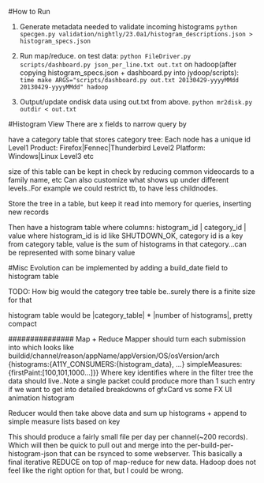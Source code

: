 #How to Run

1. Generate metadata needed to validate incoming histograms `python specgen.py validation/nightly/23.0a1/histogram_descriptions.json > histogram_specs.json`

2. Run map/reduce.
on test data: `python FileDriver.py scripts/dashboard.py json_per_line.txt out.txt`
on hadoop(after copying histogram_specs.json + dashboard.py into jydoop/scripts): ` time make ARGS="scripts/dashboard.py out.txt 20130429-yyyyMMdd 20130429-yyyyMMdd" hadoop`

3. Output/update ondisk data using out.txt from above.
`python mr2disk.py outdir < out.txt`


#Histogram View
There are x fields to narrow query by

have a category table that stores category tree:
Each node has a unique id
Level1 Product: Firefox|Fennec|Thunderbird
Level2 Platform: Windows|Linux
Level3 etc


size of this table can be kept in check by reducing common videocards to a family name, etc
Can also customize what shows up under different levels..For example we could restrict tb, to have less childnodes.

Store the tree in a table, but keep it read  into memory for queries, inserting new records

Then have a histogram table where
columns: histogram_id | category_id | value
where histogram_id is id like SHUTDOWN_OK, category id is a key from category table, value is the sum of histograms in that category...can be represented with some binary value


#Misc
Evolution can be implemented by adding a build_date field to histogram table

TODO:
How big would the category tree table be..surely there is a finite size for that

histogram table would be |category_table| * |number of histograms|, pretty compact

############### Map + Reduce
Mapper should turn each submission into 
<key> <data> which looks like 
buildid/channel/reason/appName/appVersion/OS/osVersion/arch {histograms:{A11Y_CONSUMERS:{histogram_data}, ...} simpleMeasures:{firstPaint:[100,101,1000...]}}
Where key identifies where in the filter tree the data should live..Note a single packet could produce more than 1 such entry if we want to get into detailed breakdowns of gfxCard vs some FX UI animation histogram

Reducer would then take above data and sum up histograms + append to simple measure lists based on key


This should produce a fairly small file per day per channel(~200 records). Which will then be quick to pull out and merge into the per-build-per-histogram-json that can be rsynced to some webserver. This basically a final iterative REDUCE on top of map-reduce for new data. Hadoop does not feel like the right option for that, but I could be wrong.
